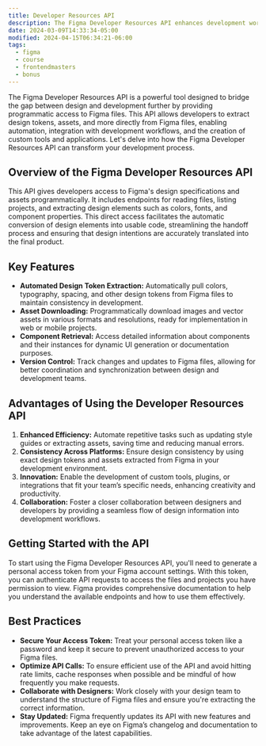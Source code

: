 ```yaml
---
title: Developer Resources API
description: The Figma Developer Resources API enhances development workflows by providing programmatic access to design specifications, enabling automation, consistency, and the creation of custom development tools.
date: 2024-03-09T14:33:34-05:00
modified: 2024-04-15T06:34:21-06:00
tags:
  - figma
  - course
  - frontendmasters
  - bonus
---
```


The Figma Developer Resources API is a powerful tool designed to bridge the gap between design and development further by providing programmatic access to Figma files. This API allows developers to extract design tokens, assets, and more directly from Figma files, enabling automation, integration with development workflows, and the creation of custom tools and applications. Let's delve into how the Figma Developer Resources API can transform your development process.

## Overview of the Figma Developer Resources API

This API gives developers access to Figma's design specifications and assets programmatically. It includes endpoints for reading files, listing projects, and extracting design elements such as colors, fonts, and component properties. This direct access facilitates the automatic conversion of design elements into usable code, streamlining the handoff process and ensuring that design intentions are accurately translated into the final product.

## Key Features

- **Automated Design Token Extraction:** Automatically pull colors, typography, spacing, and other design tokens from Figma files to maintain consistency in development.
- **Asset Downloading:** Programmatically download images and vector assets in various formats and resolutions, ready for implementation in web or mobile projects.
- **Component Retrieval:** Access detailed information about components and their instances for dynamic UI generation or documentation purposes.
- **Version Control:** Track changes and updates to Figma files, allowing for better coordination and synchronization between design and development teams.

## Advantages of Using the Developer Resources API

1. **Enhanced Efficiency:** Automate repetitive tasks such as updating style guides or extracting assets, saving time and reducing manual errors.
2. **Consistency Across Platforms:** Ensure design consistency by using exact design tokens and assets extracted from Figma in your development environment.
3. **Innovation:** Enable the development of custom tools, plugins, or integrations that fit your team’s specific needs, enhancing creativity and productivity.
4. **Collaboration:** Foster a closer collaboration between designers and developers by providing a seamless flow of design information into development workflows.

## Getting Started with the API

To start using the Figma Developer Resources API, you'll need to generate a personal access token from your Figma account settings. With this token, you can authenticate API requests to access the files and projects you have permission to view. Figma provides comprehensive documentation to help you understand the available endpoints and how to use them effectively.

## Best Practices

- **Secure Your Access Token:** Treat your personal access token like a password and keep it secure to prevent unauthorized access to your Figma files.
- **Optimize API Calls:** To ensure efficient use of the API and avoid hitting rate limits, cache responses when possible and be mindful of how frequently you make requests.
- **Collaborate with Designers:** Work closely with your design team to understand the structure of Figma files and ensure you're extracting the correct information.
- **Stay Updated:** Figma frequently updates its API with new features and improvements. Keep an eye on Figma’s changelog and documentation to take advantage of the latest capabilities.
